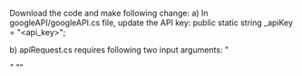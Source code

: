 Download the code and make following change:
a) In googleAPI/googleAPI.cs file, update the API key:
public static string _apiKey = "<api_key>";

b) apiRequest.cs requires following two input arguments:
"<address>" "<placeType>"
